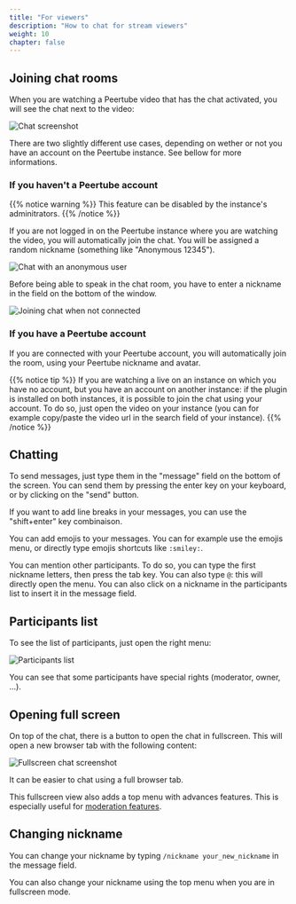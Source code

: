 ```yaml
---
title: "For viewers"
description: "How to chat for stream viewers"
weight: 10
chapter: false
---
```


## Joining chat rooms

When you are watching a Peertube video that has the chat activated, you will see the chat next to the video:

![Chat screenshot](/peertube-plugin-livechat/images/chat.png?classes=shadow,border&height=200px)

There are two slightly different use cases, depending on wether or not you have an account on the Peertube instance.
See bellow for more informations.

### If you haven't a Peertube account

{{% notice warning %}}
This feature can be disabled by the instance's adminitrators.
{{% /notice %}}

If you are not logged in on the Peertube instance where you are watching the video, you will automatically join the chat.
You will be assigned a random nickname (something like "Anonymous 12345").

![Chat with an anonymous user](/peertube-plugin-livechat/images/chat_with_anonymous.png?classes=shadow,border&height=200px)

Before being able to speak in the chat room, you have to enter a nickname in the field on the bottom of the window.

![Joining chat when not connected](/peertube-plugin-livechat/images/chat_anonymous.png?classes=shadow,border&height=200px)

### If you have a Peertube account

If you are connected with your Peertube account, you will automatically join the room, using your Peertube nickname and avatar.

{{% notice tip %}}
If you are watching a live on an instance on which you have no account, but you have an account on another instance:
if the plugin is installed on both instances, it is possible to join the chat using your account.
To do so, just open the video on your instance (you can for example copy/paste the video url in the search field of your instance).
{{% /notice %}}

## Chatting

To send messages, just type them in the "message" field on the bottom of the screen.
You can send them by pressing the enter key on your keyboard, or by clicking on the "send" button.

If you want to add line breaks in your messages, you can use the "shift+enter" key combinaison.

You can add emojis to your messages.
You can for example use the emojis menu, or directly type emojis shortcuts like `:smiley:`.

You can mention other participants.
To do so, you can type the first nickname letters, then press the tab key.
You can also type `@`: this will directly open the menu.
You can also click on a nickname in the participants list to insert it in the message field.

## Participants list

To see the list of participants, just open the right menu:

![Participants list](/peertube-plugin-livechat/images/open_participants_list.png?classes=shadow,border&height=200px)

You can see that some participants have special rights (moderator, owner, ...).

## Opening full screen

On top of the chat, there is a button to open the chat in fullscreen.
This will open a new browser tab with the following content:

![Fullscreen chat screenshot](/peertube-plugin-livechat/images/fullscreen.png?classes=shadow,border&height=200px)

It can be easier to chat using a full browser tab.

This fullscreen view also adds a top menu with advances features.
This is especially useful for [moderation features](/peertube-plugin-livechat/documentation/user/moderation).

## Changing nickname

You can change your nickname by typing `/nickname your_new_nickname` in the message field.

You can also change your nickname using the top menu when you are in fullscreen mode.
